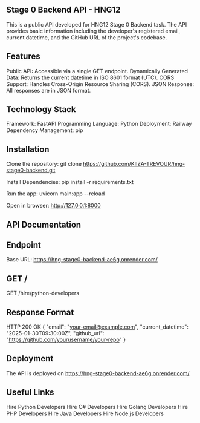 ## Stage 0 Backend API - HNG12

This is a public API developed for HNG12 Stage 0 Backend task. The API provides basic information including the developer's registered email, current datetime, and the GitHub URL of the project's codebase.

## Features

Public API: Accessible via a single GET endpoint.
Dynamically Generated Data: Returns the current datetime in ISO 8601 format (UTC).
CORS Support: Handles Cross-Origin Resource Sharing (CORS).
JSON Response: All responses are in JSON format.

## Technology Stack

Framework: FastAPI
Programming Language: Python
Deployment: Railway
Dependency Management: pip

## Installation

Clone the repository: git clone https://github.com/KIIZA-TREVOUR/hng-stage0-backend.git

Install Dependencies: pip install -r requirements.txt

Run the app: uvicorn main:app --reload

Open in browser: http://127.0.0.1:8000

## API Documentation

## Endpoint

Base URL:
https://hng-stage0-backend-ae6g.onrender.com/

## GET /

GET /hire/python-developers

## Response Format

HTTP 200 OK
{
"email": "your-email@example.com",
"current_datetime": "2025-01-30T09:30:00Z",
"github_url": "https://github.com/yourusername/your-repo"
}

## Deployment

The API is deployed on https://hng-stage0-backend-ae6g.onrender.com/

## Useful Links

Hire Python Developers
Hire C# Developers
Hire Golang Developers
Hire PHP Developers
Hire Java Developers
Hire Node.js Developers
